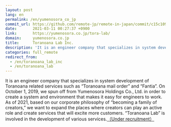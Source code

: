 ```yaml
---
layout: post
lang: en
permalink: /en/yumenosora_co_jp
commit_url: https://github.com/remote-jp/remote-in-japan/commit/c15c109088050eabec522eaca426aad8f6af17b2
date:       2021-03-11 00:27:37 +0900
link:       https://yumenosora.co.jp/tora-lab/
domain:     yumenosora.co.jp
title:      Toranoana Lab Inc.
description: 'It is an engineer company that specializes in system development of Toranoana related services such as “Toranoana mail order” and “Fantia”. On October 1, 2019, we spun off from Yumenosora Holdings Co., Ltd. in order to create a system and environment that makes it easy for engineers to work. As of 2021, based on our corporate philosophy of “becoming a family of creators,” we want to expand the places where creators can play an active role and create services that will excite more customers. “Toranoana Lab” is involved in the development of various services.（Under recruitment）'
categories: full_remote
redirect_from:
  - /en/toranoana_lab_inc
  - /en/toranoana_lab
---
```


<p>It is an engineer company that specializes in system development of Toranoana related services such as “Toranoana mail order” and “Fantia”. On October 1, 2019, we spun off from Yumenosora Holdings Co., Ltd. in order to create a system and environment that makes it easy for engineers to work. As of 2021, based on our corporate philosophy of “becoming a family of creators,” we want to expand the places where creators can play an active role and create services that will excite more customers. “Toranoana Lab” is involved in the development of various services.<a href="https://yumenosora.co.jp/tora-lab/recruit#toralab-jobs">（Under recruitment）</a></p>
